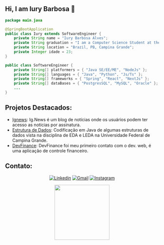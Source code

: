 ## Hi, I am Iury Barbosa 🤙

```Java
package main.java

@SpringBootApplication
public class Iury extends SoftwareEngineer {
    private String name = "Iury Barbosa Alves";
    private String graduation = "I am a Computer Science Student at the Federal University of Campina Grande";
    private String location = "Brazil, PB, Campina Grande";
    private Integer idade = 23;
}

public class SoftwareEngineer {
    private String[] platformers = { "Java SE/EE/ME", "NodeJs" };
    private String[] languages = { "Java", "Python", "Js/Ts" };
    private String[] frameworks = { "Spring", "React", "NextJs" };
    private String[] dataBases = { "PostgresSQL", "MySQL", "Oracle" };
    ...
}
```
## Projetos Destacados:
- [Ignews](https://github.com/Askizin/Ignews): Ig.News é um blog de notícias onde os usuários podem ter acesso as notícias por assinatura.
- [Estrutura de Dados](https://github.com/Askizin/EDA-e-LEDA): Codificação em Java de algumas estruturas de dados vista na disciplina
de EDA e LEDA na Universidade Federal de Campina Grande.
- [DevFinance](https://github.com/Askizin/DevFinances-): DevFinance foi meu primeiro contato com o dev. web, é uma aplicação de controle financeiro.
## Contato:
<div align="center" >
  
[![Linkedin](https://img.shields.io/badge/LinkedIn-0077B5?style=for-the-badge&logo=linkedin&logoColor=white)](https://www.linkedin.com/in/iury-barbosa/)
[![Gmail](https://img.shields.io/badge/Gmail-D14836?style=for-the-badge&logo=gmail&logoColor=white)](mailto:iury_barbosa07@hotmail.com?subject=Hello%20again)
[![Instagram](https://img.shields.io/badge/Instagram-E4405F?style=for-the-badge&logo=instagram&logoColor=white)](https://www.instagram.com/b_iury/)

</div>
<div align="center"
  <a href="https://github.com/Askizin">
  <img height="180em" src="https://github-readme-stats.vercel.app/api/top-langs/?username=IuryB4rbos4&layout=compact&langs_count=7&theme=dracula" />
</div>

